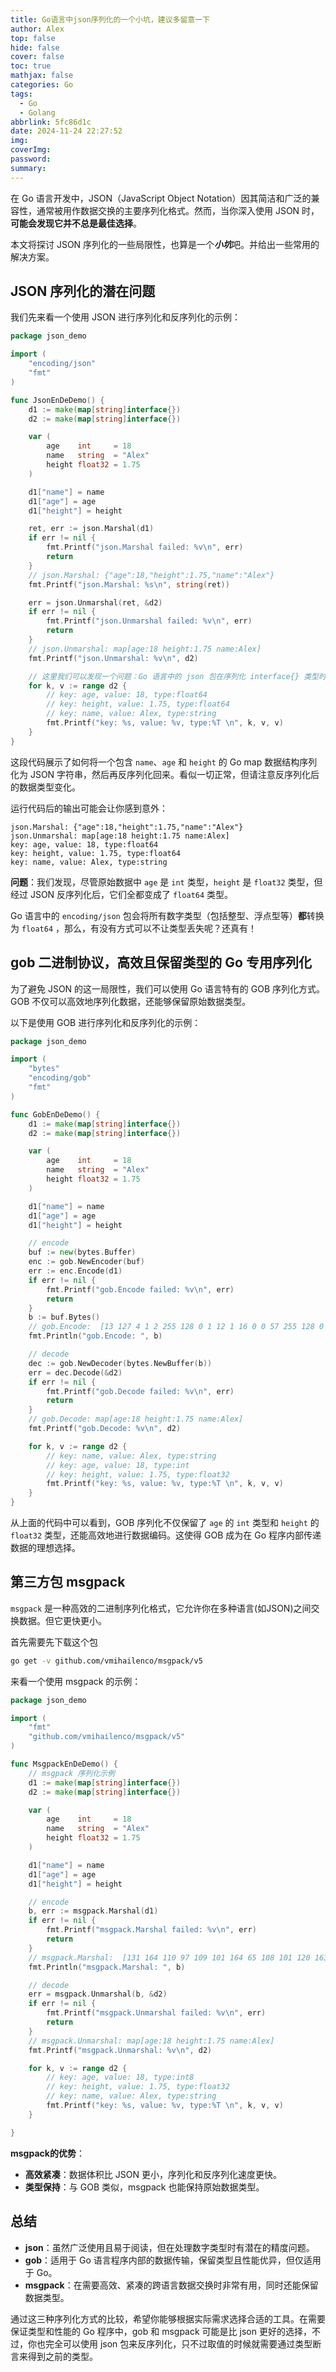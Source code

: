 ```yaml
---
title: Go语言中json序列化的一个小坑，建议多留意一下
author: Alex
top: false
hide: false
cover: false
toc: true
mathjax: false
categories: Go
tags:
  - Go
  - Golang
abbrlink: 5fc86d1c
date: 2024-11-24 22:27:52
img:
coverImg:
password:
summary:
---
```


在 Go 语言开发中，JSON（JavaScript Object Notation）因其简洁和广泛的兼容性，通常被用作数据交换的主要序列化格式。然而，当你深入使用 JSON 时，**可能会发现它并不总是最佳选择**。

本文将探讨 JSON 序列化的一些局限性，也算是一个***小坑***吧。并给出一些常用的解决方案。

## JSON 序列化的潜在问题

我们先来看一个使用 JSON 进行序列化和反序列化的示例：

```go
package json_demo

import (
	"encoding/json"
	"fmt"
)

func JsonEnDeDemo() {
	d1 := make(map[string]interface{})
	d2 := make(map[string]interface{})

	var (
		age    int     = 18
		name   string  = "Alex"
		height float32 = 1.75
	)

	d1["name"] = name
	d1["age"] = age
	d1["height"] = height

	ret, err := json.Marshal(d1)
	if err != nil {
		fmt.Printf("json.Marshal failed: %v\n", err)
		return
	}
	// json.Marshal: {"age":18,"height":1.75,"name":"Alex"}
	fmt.Printf("json.Marshal: %s\n", string(ret))

	err = json.Unmarshal(ret, &d2)
	if err != nil {
		fmt.Printf("json.Unmarshal failed: %v\n", err)
		return
	}
	// json.Unmarshal: map[age:18 height:1.75 name:Alex]
	fmt.Printf("json.Unmarshal: %v\n", d2)

	// 这里我们可以发现一个问题：Go 语言中的 json 包在序列化 interface{} 类型时，会将数字类型（整型、浮点型等）都序列化为 float64 类型
	for k, v := range d2 {
		// key: age, value: 18, type:float64
		// key: height, value: 1.75, type:float64
		// key: name, value: Alex, type:string
		fmt.Printf("key: %s, value: %v, type:%T \n", k, v, v)
	}
}
```

这段代码展示了如何将一个包含 `name`、`age` 和 `height` 的 Go map 数据结构序列化为 JSON 字符串，然后再反序列化回来。看似一切正常，但请注意反序列化后的数据类型变化。

运行代码后的输出可能会让你感到意外：

```
json.Marshal: {"age":18,"height":1.75,"name":"Alex"}
json.Unmarshal: map[age:18 height:1.75 name:Alex]
key: age, value: 18, type:float64 
key: height, value: 1.75, type:float64 
key: name, value: Alex, type:string 
```

**问题**：我们发现，尽管原始数据中 `age` 是 `int` 类型，`height` 是 `float32` 类型，但经过 JSON 反序列化后，它们全都变成了 `float64` 类型。

Go 语言中的 `encoding/json` 包会将所有数字类型（包括整型、浮点型等）**都**转换为 `float64` ，那么，有没有方式可以不让类型丢失呢？还真有！

## gob 二进制协议，高效且保留类型的 Go 专用序列化

为了避免 JSON 的这一局限性，我们可以使用 Go 语言特有的 GOB 序列化方式。GOB 不仅可以高效地序列化数据，还能够保留原始数据类型。

以下是使用 GOB 进行序列化和反序列化的示例：

```go
package json_demo

import (
	"bytes"
	"encoding/gob"
	"fmt"
)

func GobEnDeDemo() {
	d1 := make(map[string]interface{})
	d2 := make(map[string]interface{})

	var (
		age    int     = 18
		name   string  = "Alex"
		height float32 = 1.75
	)

	d1["name"] = name
	d1["age"] = age
	d1["height"] = height

	// encode
	buf := new(bytes.Buffer)
	enc := gob.NewEncoder(buf)
	err := enc.Encode(d1)
	if err != nil {
		fmt.Printf("gob.Encode failed: %v\n", err)
		return
	}
	b := buf.Bytes()
	// gob.Encode:  [13 127 4 1 2 255 128 0 1 12 1 16 0 0 57 255 128 0 3 4 110 97 109 101 6 115 116 114 105 110 103 12 6 0 4 65 108 101 120 3 97 103 101 3 105 110 116 4 2 0 36 6 104 101 105 103 104 116 7 102 108 111 97 116 51 50 8 4 0 254 252 63]
	fmt.Println("gob.Encode: ", b)

	// decode
	dec := gob.NewDecoder(bytes.NewBuffer(b))
	err = dec.Decode(&d2)
	if err != nil {
		fmt.Printf("gob.Decode failed: %v\n", err)
		return
	}
	// gob.Decode: map[age:18 height:1.75 name:Alex]
	fmt.Printf("gob.Decode: %v\n", d2)

	for k, v := range d2 {
		// key: name, value: Alex, type:string
		// key: age, value: 18, type:int
		// key: height, value: 1.75, type:float32
		fmt.Printf("key: %s, value: %v, type:%T \n", k, v, v)
	}
}
```

从上面的代码中可以看到，GOB 序列化不仅保留了 `age` 的 `int` 类型和 `height` 的 `float32` 类型，还能高效地进行数据编码。这使得 GOB 成为在 Go 程序内部传递数据的理想选择。

## 第三方包 msgpack

`msgpack` 是一种高效的二进制序列化格式，它允许你在多种语言(如JSON)之间交换数据。但它更快更小。

首先需要先下载这个包

```bash
go get -v github.com/vmihailenco/msgpack/v5
```

来看一个使用 msgpack 的示例：

```go
package json_demo

import (
	"fmt"
	"github.com/vmihailenco/msgpack/v5"
)

func MsgpackEnDeDemo() {
	// msgpack 序列化示例
	d1 := make(map[string]interface{})
	d2 := make(map[string]interface{})

	var (
		age    int     = 18
		name   string  = "Alex"
		height float32 = 1.75
	)

	d1["name"] = name
	d1["age"] = age
	d1["height"] = height

	// encode
	b, err := msgpack.Marshal(d1)
	if err != nil {
		fmt.Printf("msgpack.Marshal failed: %v\n", err)
		return
	}
	// msgpack.Marshal:  [131 164 110 97 109 101 164 65 108 101 120 163 97 103 101 18 166 104 101 105 103 104 116 202 63 224 0 0]
	fmt.Println("msgpack.Marshal: ", b)

	// decode
	err = msgpack.Unmarshal(b, &d2)
	if err != nil {
		fmt.Printf("msgpack.Unmarshal failed: %v\n", err)
		return
	}
	// msgpack.Unmarshal: map[age:18 height:1.75 name:Alex]
	fmt.Printf("msgpack.Unmarshal: %v\n", d2)

	for k, v := range d2 {
		// key: age, value: 18, type:int8
		// key: height, value: 1.75, type:float32
		// key: name, value: Alex, type:string
		fmt.Printf("key: %s, value: %v, type:%T \n", k, v, v)
	}

}
```

**msgpack的优势**：
- **高效紧凑**：数据体积比 JSON 更小，序列化和反序列化速度更快。
- **类型保持**：与 GOB 类似，msgpack 也能保持原始数据类型。

## 总结

- **json**：虽然广泛使用且易于阅读，但在处理数字类型时有潜在的精度问题。
- **gob**：适用于 Go 语言程序内部的数据传输，保留类型且性能优异，但仅适用于 Go。
- **msgpack**：在需要高效、紧凑的跨语言数据交换时非常有用，同时还能保留数据类型。

通过这三种序列化方式的比较，希望你能够根据实际需求选择合适的工具。在需要保证类型和性能的 Go 程序中，gob 和 msgpack 可能是比 json 更好的选择，不过，你也完全可以使用 json 包来反序列化，只不过取值的时候就需要通过类型断言来得到之前的类型。